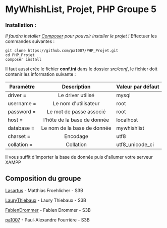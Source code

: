 # MyWhishList, Projet, PHP Groupe 5 

### Installation : 

*Il faudra installer [Composer](https://getcomposer.org/download/) pour pouvoir installer le projet !*
Effectuer les commandes suivantes : 

    git clone https://github.com/pa1007/PHP_Projet.git
    cd PHP_Projet
    composer install

Il faut aussi crée le fichier **conf.ini** dans le dossier *src/conf*, le fichier doit contenir les information suivante : 

|Paramètre|Description|Valeur par défaut|
| ---------- | :---:  | ------------- | 
|driver = |Le driver utilisé|mysql |
|username = |Le nom d'utilisateur| root|
|password = |Le mot de passe associé| root|
|host = |l'hôte de la base de donnée| localhost| 
|database = |Le nom de la base de donnée| mywhishlist|
|charset = |Encodage| utf8|
|collation = |Collation|utf8_unicode_ci |

Il vous suffit d'importer la base de donnée puis d'allumer votre serveur XAMPP

## Composition du groupe 

[Lasartus](https://github.com/pa1007/PHP_Projet/commits?author=Lasartus)  - Matthias Froehlicher - S3B 

[LauryThiebaux](https://github.com/pa1007/PHP_Projet/commits?author=LauryThiebaux)  - Laury Thiebaux  - S3B

[FabienDrommer](https://github.com/pa1007/PHP_Projet/commits?author=FabienDrommer) - Fabien Drommer - S3B 

[pa1007](https://github.com/pa1007/PHP_Projet/commits?author=pa1007) - Paul-Alexandre Fourrière - S3B